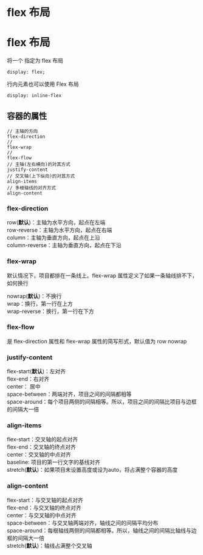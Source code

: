 # flex 布局

# flex 布局
将一个 指定为 flex 布局
```
display: flex;
```
行内元素也可以使用 Flex 布局
```
display: inline-flex
```
## 容器的属性
```
// 主轴的方向
flex-direction
// 
flex-wrap
// 
flex-flow
// 主轴(左右横向)的对其方式
justify-content
// 交叉轴(上下纵向)的对其方式
align-items
// 多根轴线的对齐方式
align-content
```

### **flex-direction**
row(**默认**)：主轴为水平方向，起点在左端  
row-reverse：主轴为水平方向，起点在右端  
column：主轴为垂直方向，起点在上沿  
column-reverse：主轴为垂直方向，起点在下沿  

### **flex-wrap**
默认情况下，项目都排在一条线上。flex-wrap 属性定义了如果一条轴线排不下，如何换行  

nowrap(**默认**)：不换行  
wrap：换行，第一行在上方  
wrap-reverse：换行，第一行在下方  

### **flex-flow**
是 flex-direction 属性和 flex-wrap 属性的简写形式，默认值为 row nowrap

### **justify-content**
flex-start(**默认**)：左对齐  
flex-end：右对齐  
center： 居中  
space-between：两端对齐，项目之间的间隔都相等  
space-around：每个项目两侧的间隔相等。所以，项目之间的间隔比项目与边框的间隔大一倍  

### **align-items**
flex-start：交叉轴的起点对齐  
flex-end：交叉轴的终点对齐  
center：交叉轴的中点对齐  
baseline: 项目的第一行文字的基线对齐  
stretch(**默认**)：如果项目未设置高度或设为auto，将占满整个容器的高度  

### **align-content**
flex-start：与交叉轴的起点对齐  
flex-end：与交叉轴的终点对齐  
center：与交叉轴的中点对齐  
space-between：与交叉轴两端对齐，轴线之间的间隔平均分布  
space-around：每根轴线两侧的间隔都相等。所以，轴线之间的间隔比轴线与边框的间隔大一倍  
stretch(**默认**)：轴线占满整个交叉轴  


